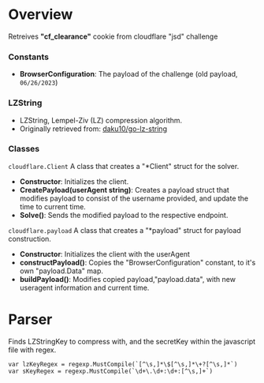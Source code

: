 # Overview
Retreives **"cf_clearance"** cookie from cloudflare "jsd" challenge

### Constants
- **BrowserConfiguration**: The payload of the challenge (old payload, `06/26/2023`)

### LZString
- LZString, Lempel-Ziv (LZ) compression algorithm.
- Originally retrieved from: [daku10/go-lz-string](https://github.com/daku10/go-lz-string)

### Classes
`cloudflare.Client`
A class that creates a "*Client" struct for the solver.

- **Constructor**: Initializes the client.
- **CreatePayload(userAgent string)**: Creates a payload struct that modifies payload to consist of the username provided, and update the time to current time.
- **Solve()**: Sends the modified payload to the respective endpoint.

`cloudflare.payload`
A class that creates a "*payload" struct for payload construction.

- **Constructor**: Initializes the client with the userAgent
- **constructPayload()**: Copies the "BrowserConfiguration" constant, to it's own "payload.Data" map.
- **buildPayload()**: Modifies copied payload,"payload.data", with new useragent information and current time.

# Parser
  Finds LZStringKey to compress with, and the secretKey within the javascript file with regex.
  ```golang
  var lzKeyRegex = regexp.MustCompile(`[^\s,]*\$[^\s,]*\+?[^\s,]*`)
  var sKeyRegex = regexp.MustCompile(`\d+\.\d+:\d+:[^\s,]+`)
  ```
